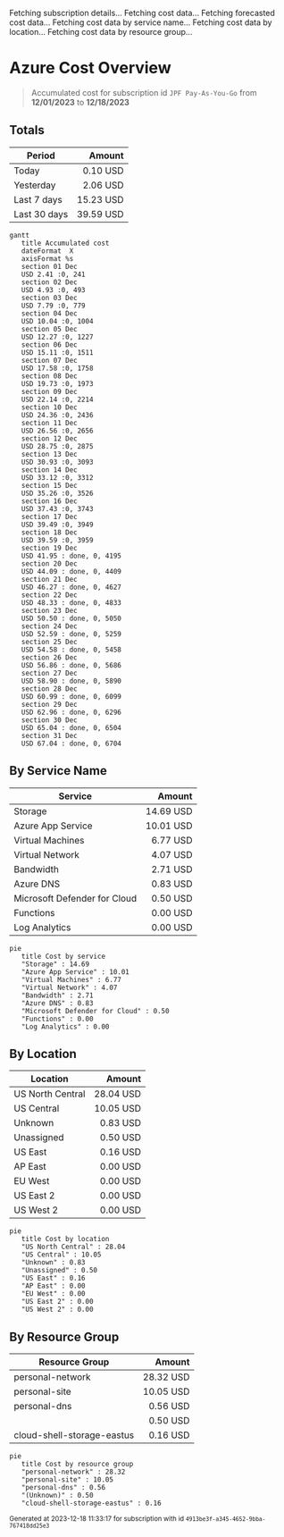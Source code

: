 Fetching subscription details...
Fetching cost data...
Fetching forecasted cost data...
Fetching cost data by service name...
Fetching cost data by location...
Fetching cost data by resource group...
# Azure Cost Overview

> Accumulated cost for subscription id `JPF Pay-As-You-Go` from **12/01/2023** to **12/18/2023**

## Totals

|Period|Amount|
|---|---:|
|Today|0.10 USD|
|Yesterday|2.06 USD|
|Last 7 days|15.23 USD|
|Last 30 days|39.59 USD|

```mermaid
gantt
   title Accumulated cost
   dateFormat  X
   axisFormat %s
   section 01 Dec
   USD 2.41 :0, 241
   section 02 Dec
   USD 4.93 :0, 493
   section 03 Dec
   USD 7.79 :0, 779
   section 04 Dec
   USD 10.04 :0, 1004
   section 05 Dec
   USD 12.27 :0, 1227
   section 06 Dec
   USD 15.11 :0, 1511
   section 07 Dec
   USD 17.58 :0, 1758
   section 08 Dec
   USD 19.73 :0, 1973
   section 09 Dec
   USD 22.14 :0, 2214
   section 10 Dec
   USD 24.36 :0, 2436
   section 11 Dec
   USD 26.56 :0, 2656
   section 12 Dec
   USD 28.75 :0, 2875
   section 13 Dec
   USD 30.93 :0, 3093
   section 14 Dec
   USD 33.12 :0, 3312
   section 15 Dec
   USD 35.26 :0, 3526
   section 16 Dec
   USD 37.43 :0, 3743
   section 17 Dec
   USD 39.49 :0, 3949
   section 18 Dec
   USD 39.59 :0, 3959
   section 19 Dec
   USD 41.95 : done, 0, 4195
   section 20 Dec
   USD 44.09 : done, 0, 4409
   section 21 Dec
   USD 46.27 : done, 0, 4627
   section 22 Dec
   USD 48.33 : done, 0, 4833
   section 23 Dec
   USD 50.50 : done, 0, 5050
   section 24 Dec
   USD 52.59 : done, 0, 5259
   section 25 Dec
   USD 54.58 : done, 0, 5458
   section 26 Dec
   USD 56.86 : done, 0, 5686
   section 27 Dec
   USD 58.90 : done, 0, 5890
   section 28 Dec
   USD 60.99 : done, 0, 6099
   section 29 Dec
   USD 62.96 : done, 0, 6296
   section 30 Dec
   USD 65.04 : done, 0, 6504
   section 31 Dec
   USD 67.04 : done, 0, 6704
```

## By Service Name

|Service|Amount|
|---|---:|
|Storage|14.69 USD|
|Azure App Service|10.01 USD|
|Virtual Machines|6.77 USD|
|Virtual Network|4.07 USD|
|Bandwidth|2.71 USD|
|Azure DNS|0.83 USD|
|Microsoft Defender for Cloud|0.50 USD|
|Functions|0.00 USD|
|Log Analytics|0.00 USD|

```mermaid
pie
   title Cost by service
   "Storage" : 14.69
   "Azure App Service" : 10.01
   "Virtual Machines" : 6.77
   "Virtual Network" : 4.07
   "Bandwidth" : 2.71
   "Azure DNS" : 0.83
   "Microsoft Defender for Cloud" : 0.50
   "Functions" : 0.00
   "Log Analytics" : 0.00
```

## By Location

|Location|Amount|
|---|---:|
|US North Central|28.04 USD|
|US Central|10.05 USD|
|Unknown|0.83 USD|
|Unassigned|0.50 USD|
|US East|0.16 USD|
|AP East|0.00 USD|
|EU West|0.00 USD|
|US East 2|0.00 USD|
|US West 2|0.00 USD|

```mermaid
pie
   title Cost by location
   "US North Central" : 28.04
   "US Central" : 10.05
   "Unknown" : 0.83
   "Unassigned" : 0.50
   "US East" : 0.16
   "AP East" : 0.00
   "EU West" : 0.00
   "US East 2" : 0.00
   "US West 2" : 0.00
```

## By Resource Group

|Resource Group|Amount|
|---|---:|
|personal-network|28.32 USD|
|personal-site|10.05 USD|
|personal-dns|0.56 USD|
||0.50 USD|
|cloud-shell-storage-eastus|0.16 USD|

```mermaid
pie
   title Cost by resource group
   "personal-network" : 28.32
   "personal-site" : 10.05
   "personal-dns" : 0.56
   "(Unknown)" : 0.50
   "cloud-shell-storage-eastus" : 0.16
```

<sup>Generated at 2023-12-18 11:33:17 for subscription with id `4913be3f-a345-4652-9bba-767418dd25e3`</sup>
